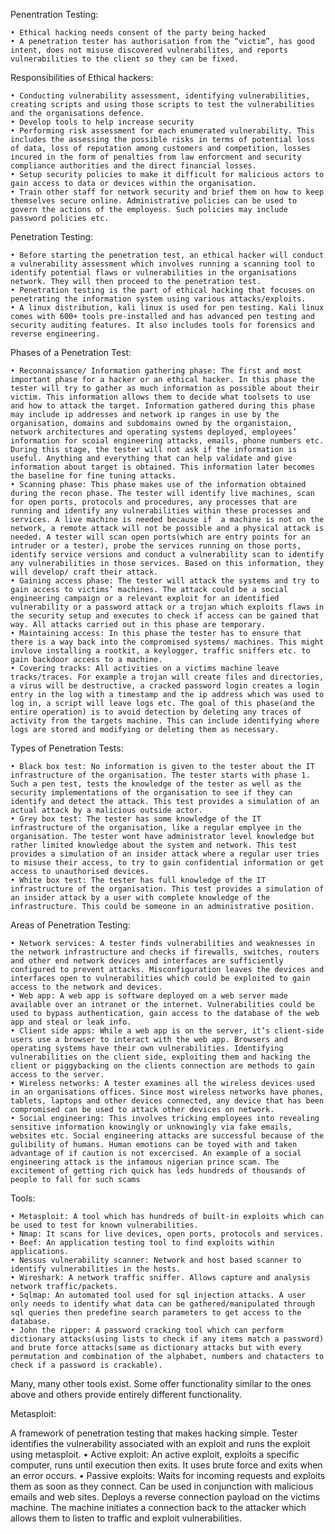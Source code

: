 Penentration Testing:

    • Ethical hacking needs consent of the party being hacked
    • A penetration tester has authorisation from the “victim”, has good intent, does not misuse discovered vulnerabilites, and reports vulnerabilities to the client so they can be fixed. 	

Responsibilities of Ethical hackers:

    • Conducting vulnerability assessment, identifying vulnerabilities, creating scripts and using those scripts to test the vulnerabilities and the organisations defence.
    • Develop tools to help increase security
    • Performing risk assessment for each enumerated vulnerability. This includes the assessing the possible risks in terms of potential loss of data, loss of reputation among customers and competition, losses incured in the form of penalties from law enforcment and security compliance authorities and the direct financial losses.
    • Setup security policies to make it difficult for malicious actors to gain access to data or devices within the organisation.
    • Train other staff for network security and brief them on how to keep themselves secure online. Administrative policies can be used to govern the actions of the employess. Such policies may include password policies etc.


Penetration Testing:

    • Before starting the penetration test, an ethical hacker will conduct a vulnerability assessment which involves running a scanning tool to identify potential flaws or vulnerabilities in the organisations network. They will then proceed to the penetration test.
    • Penetration testing is the part of ethical hacking that focuses on penetrating the information system using various attacks/exploits.
    • A linux distribution, kali linux is used for pen testing. Kali linux comes with 600+ tools pre-installed and has advanced pen testing and security auditing features. It also includes tools for forensics and reverse engineering. 


Phases of a Penetration Test:

    • Reconnaissance/ Information gathering phase: The first and most important phase for a hacker or an ethical hacker. In this phase the tester will try to gather as much information as possible about their victim. This information allows them to decide what toolsets to use and how to attack the target. Information gathered during this phase may include ip addresses and network ip ranges in use by the organisation, domains and subdomains owned by the organistaion, network architectures and operating systems deployed, employees’ information for scoial engineering attacks, emails, phone numbers etc. During this stage, the tester will not ask if the information is useful. Anything and everything that can help validate and give information about target is obtained. This information later becomes the baseline for fine tuning attacks.
    • Scanning phase: This phase makes use of the information obtained during the recon phase. The tester will identify live machines, scan for open ports, protocols and procedures, any processes that are running and identify any vulnerabilities within these processes and services. A live machine is needed because if  a machine is not on the network, a remote attack will not be possible and a physical attack is needed. A tester will scan open ports(which are entry points for an intruder or a tester), probe the services running on those ports, identify service versions and conduct a vulnerability scan to identify any vulnerabilities in those services. Based on this information, they will develop/ craft their attack. 
    • Gaining access phase: The tester will attack the systems and try to gain access to victims’ machines. The attack could be a social engineering campaign or a relevant exploit for an identified vulnerability or a password attack or a trojan which exploits flaws in the security setup and executes to check if access can be gained that way. All attacks carried out in this phase are temporary.
    • Maintaining access: In this phase the tester has to ensure that there is a way back into the compromised systems/ machines. This might invlove installing a rootkit, a keylogger, traffic sniffers etc. to gain backdoor access to a machine.
    • Covering tracks: All activities on a victims machine leave tracks/traces. For example a trojan will create files and directories, a virus will be destructive, a cracked password login creates a login entry in the log with a timestamp and the ip address which was used to log in, a script will leave logs etc. The goal of this phase(and the entire operation) is to avoid detection by deleting any traces of activity from the targets machine. This can include identifying where logs are stored and modifying or deleting them as necessary.


Types of Penetration Tests:

    • Black box test: No information is given to the tester about the IT infrastructure of the organisation. The tester starts with phase 1. Such a pen test, tests the knowledge of the tester as well as the security implementations of the organisation to see if they can identify and detect the attack. This test provides a simulation of an actual attack by a malicious outside actor.
    • Grey box test: The tester has some knowledge of the IT infrastructure of the organisation, like a regular emplyee in the organisation. The tester wont have administrator level knowledge but rather limited knowledge about the system and network. This test provides a simulation of an insider attack where a regular user tries to misuse their access, to try to gain confidential information or get access to unauthorised devices.
    • White box test: The tester has full knowledge of the IT infrastructure of the organisation. This test provides a simulation of an insider attack by a user with complete knowledge of the infrastructure. This could be someone in an administrative position.

Areas of Penetration Testing:

    • Network services: A tester finds vulnerabilities and weaknesses in the network infrastructure and checks if firewalls, switches, routers and other end network devices and interfaces are sufficiently configured to prevent attacks. Misconfiguration leaves the devices and interfaces open to vulnerabilities which could be exploited to gain access to the network and devices.
    • Web app: A web app is software deployed on a web server made available over an intranet or the internet. Vulnerabilities could be used to bypass authentication, gain access to the database of the web app and steal or leak info.
    • Client side apps: While a web app is on the server, it’s client-side users use a browser to interact with the web app. Browsers and operating systems have their own vulnerabilities. Identifying vulnerabilities on the client side, exploiting them and hacking the client or piggybacking on the clients connection are methods to gain access to the server.
    • Wireless networks: A tester examines all the wireless devices used in an organisations offices. Since most wireless networks have phones, tablets, laptops and other devices connected, any device that has been compromised can be used to attack other devices on network.
    • Social engineering: This involves tricking employees into revealing sensitive information knowingly or unknowingly via fake emails, websites etc. Social engineering attacks are successful because of the gulibility of humans. Human emotions can be toyed with and taken advantage of if caution is not excercised. An example of a social engineering attack is the infamous nigerian prince scam. The excitement of getting rich quick has leds hundreds of thousands of people to fall for such scams


Tools:

    • Metasploit: A tool which has hundreds of built-in exploits which can be used to test for known vulnerabilities.
    • Nmap: It scans for live devices, open ports, protocols and services.
    • Beef: An application testing tool to find exploits within applications.
    • Nessus vulnerability scanner: Network and host based scanner to identify vulnerabilities in the hosts.
    • Wireshark: A network traffic sniffer. Allows capture and analysis network traffic/packets.
    • Sqlmap: An automated tool used for sql injection attacks. A user only needs to identify what data can be gathered/manipulated through sql queries then predefine search parameters to get access to the database.
    • John the ripper: A password cracking tool which can perform dictionary attacks(using lists to check if any items match a password) and brute force attacks(same as dictionary attacks but with every permutation and combination of the alphabet, numbers and chatacters to check if a password is crackable).

Many, many other tools exist. Some offer functionality similar to the ones above and others provide entirely different functionality.


Metasploit: 

A framework of penetration testing that makes hacking simple. Tester identifies the vulnerability associated with an exploit and runs the exploit using metasploit.
    • Active exploit: An active exploit, exploits a specific computer, runs until execution then exits. It uses brute force and exits when an error occurs.
    • Passive exploits: Waits for incoming requests and exploits them as soon as they connect. Can be used in conjunction with malicious emails and web sites. Deploys a reverse connection payload on the victims machine. The machine initiates a connection back to the attacker which allows them to listen to traffic and exploit vulnerabilities.

